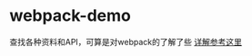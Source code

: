 # webpack-demo
查找各种资料和API，可算是对webpack的了解了些
[详解参考这里](https://blog.csdn.net/weixin_43443341/article/details/87686993)

